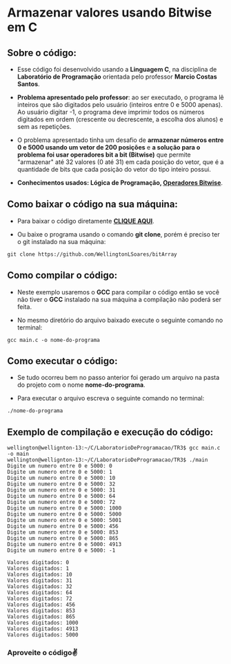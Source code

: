 # Armazenar valores usando Bitwise em C

## <b>Sobre o código:</b> 
- Esse código foi desenvolvido usando a <b>Linguagem C</b>, na disciplina de <b>Laboratório de Programação</b> orientada pelo professor <b>Marcio Costas Santos</b>.

- <b>Problema apresentado pelo professor</b>: ao ser executado, o programa lê inteiros que são digitados pelo usuário (inteiros entre 0 e 5000 apenas). Ao usuário digitar -1, o programa deve imprimir todos os números digitados em ordem (crescente ou decrescente, a escolha dos alunos) e sem as repetições.

- O problema apresentado tinha um desafio de <b>armazenar números entre 0 e 5000 usando um vetor de 200 posições</b> e <b>a solução para o problema foi usar operadores bit a bit (Bitwise)</b> que permite "armazenar" até 32 valores (0 até 31) em cada posição do vetor, que é a quantidade de bits que cada posição do vetor do tipo inteiro possui.

- <b>Conhecimentos usados: Lógica de Programação, [Operadores Bitwise](https://www.programiz.com/c-programming/bitwise-operators)</b>.

## <b>Como baixar o código na sua máquina:</b>
- Para baixar o  código diretamente <b>[CLIQUE AQUI](https://github.com/WellingtonLSoares/bitArray/archive/refs/heads/main.zip)</b>.

- Ou baixe o programa usando o comando <b>git clone</b>, porém é preciso ter o git instalado na sua máquina:
```
git clone https://github.com/WellingtonLSoares/bitArray
```

## <b>Como compilar o código:</b>
- Neste exemplo usaremos o <b>GCC</b> para compilar o código então se você não tiver o <b>GCC</b> instalado na sua máquina a compilação não poderá ser feita.

- No mesmo diretório do arquivo baixado execute o seguinte comando no terminal:
```
gcc main.c -o nome-do-programa
```

## <b>Como executar o código:</b>
- Se tudo ocorreu bem no passo anterior foi gerado um arquivo na pasta do projeto com o nome <b>nome-do-programa</b>.

- Para executar o arquivo escreva o seguinte comando no terminal:
```
./nome-do-programa
```

## <b>Exemplo de compilação e execução do código:</b>
```
wellington@wellignton-13:~/C/LaboratorioDeProgramacao/TR3$ gcc main.c -o main
wellington@wellignton-13:~/C/LaboratorioDeProgramacao/TR3$ ./main
Digite um numero entre 0 e 5000: 0
Digite um numero entre 0 e 5000: 1
Digite um numero entre 0 e 5000: 10
Digite um numero entre 0 e 5000: 32
Digite um numero entre 0 e 5000: 31
Digite um numero entre 0 e 5000: 64
Digite um numero entre 0 e 5000: 72
Digite um numero entre 0 e 5000: 1000
Digite um numero entre 0 e 5000: 5000
Digite um numero entre 0 e 5000: 5001
Digite um numero entre 0 e 5000: 456
Digite um numero entre 0 e 5000: 853
Digite um numero entre 0 e 5000: 865 
Digite um numero entre 0 e 5000: 4913
Digite um numero entre 0 e 5000: -1

Valores digitados: 0
Valores digitados: 1
Valores digitados: 10
Valores digitados: 31
Valores digitados: 32
Valores digitados: 64
Valores digitados: 72
Valores digitados: 456
Valores digitados: 853
Valores digitados: 865
Valores digitados: 1000
Valores digitados: 4913
Valores digitados: 5000
```

### <b>Aproveite o código</b>✌️	